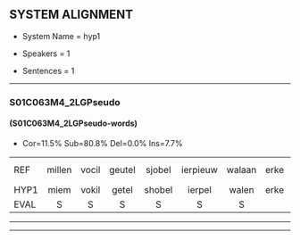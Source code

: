 
## SYSTEM ALIGNMENT

- System Name = hyp1

- Speakers = 1

- Sentences = 1

---

### S01C063M4_2LGPseudo

#### (S01C063M4_2LGPseudo-words)

- Cor=11.5%	Sub=80.8%	Del=0.0%	Ins=7.7%

|  |  |  |  |  |  |  |  |  |  |  |  |  |  |  |  |  |  |  |  |  |  |  |  |  |  |  |  |  |  |  |  |  |  |  |  |  |  |  |  |  |  |  |  |  |  |  |  |  |  |  |  |  |
|:--- |:---:|:---:|:---:|:---:|:---:|:---:|:---:|:---:|:---:|:---:|:---:|:---:|:---:|:---:|:---:|:---:|:---:|:---:|:---:|:---:|:---:|:---:|:---:|:---:|:---:|:---:|:---:|:---:|:---:|:---:|:---:|:---:|:---:|:---:|:---:|:---:|:---:|:---:|:---:|:---:|:---:|:---:|:---:|:---:|:---:|:---:|:---:|:---:|:---:|:---:|:---:|:---:|
| REF | millen | vocil | geutel | sjobel | ierpieuw | walaan | erke |  | haweel | saarweng | gevicht |  | eemde | * | bepoud | orstalk | veten |  | gefouw | vurpaand | * | nizung | fiewon | kneurem | * | vawaai | strellen*(strelen) | * | zwieten | foetbans | oonste | muider | grijnken | schielstaug | prilsood | * | vloender | milste | * | veurder | * | kloeien | ulen |  | * | orponk | schodig | ijpo | menuur | spreikje | hiffreeuw | wooien |
| HYP1 | miem | vokil | getel | shobel | ierpel | walen | erke | helwel | sar | weng | gevicht | emde | de | po | bepaald | orstalk | veten | gefal | ver | pant | nuu | num | fio | neren | va | strilen | zwe | zweten | feltbans | onste | nu | der | grijnken | scheelstagelssot | blu | bluender | deelste | vea | verder | k | klo | en | ulen | or | rpnk | schoolding | epo | na | nuur | sprekje | hesreel | mooien |
| EVAL | S | S | S | S | S | S |  | I | S | S |  | I | S | S | S |  |  | I | S | S | S | S | S | S | S | S | S | S | S | S | S | S |  | S | S | S | S | S | S | S | S | S |  | I | S | S | S | S | S | S | S | S |
---

---
